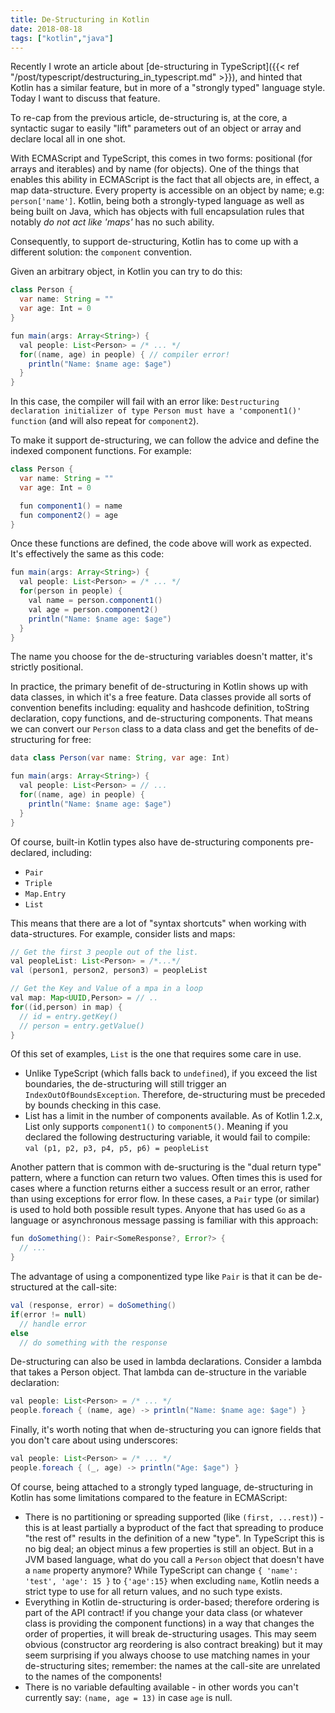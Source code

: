 ```yaml
---
title: De-Structuring in Kotlin
date: 2018-08-18
tags: ["kotlin","java"]
---
```

Recently I wrote an article about [de-structuring in TypeScript]({{< ref "/post/typescript/destructuring_in_typescript.md" >}}), and hinted that Kotlin has a similar feature, but in more of a "strongly typed" language style. Today I want to discuss that feature.

<!-- more -->

To re-cap from the previous article, de-structuring is, at the core, a syntactic sugar to easily "lift" parameters out of an object or array and declare local all in one shot.

With ECMAScript and TypeScript, this comes in two forms: positional (for arrays and iterables) and by name (for objects). One of the things that enables this ability in ECMAScript is the fact that all objects are, in effect, a map data-structure. Every property is accessible on an object by name; e.g: `person['name']`. Kotlin, being both a strongly-typed language as well as being built on Java, which has objects with full encapsulation rules that notably *do not act like 'maps'* has no such ability.

Consequently, to support de-structuring, Kotlin has to come up with a different solution: the `component` convention.

Given an arbitrary object, in Kotlin you can try to do this:

```java
class Person {
  var name: String = ""
  var age: Int = 0
}

fun main(args: Array<String>) {
  val people: List<Person> = /* ... */
  for((name, age) in people) { // compiler error!
    println("Name: $name age: $age")
  }
}
```

In this case, the compiler will fail with an error like: `Destructuring declaration initializer of type Person must have a 'component1()' function` (and will also repeat for `component2`).

To make it support de-structuring, we can follow the advice and define the indexed component functions. For example:

```java
class Person {
  var name: String = ""
  var age: Int = 0

  fun component1() = name
  fun component2() = age
}
```

Once these functions are defined, the code above will work as expected. It's effectively the same as this code:

```java
fun main(args: Array<String>) {
  val people: List<Person> = /* ... */
  for(person in people) {
    val name = person.component1()
    val age = person.component2()
    println("Name: $name age: $age")
  }
}
```

The name you choose for the de-structuring variables doesn't matter, it's strictly positional.

In practice, the primary benefit of de-structuring in Kotlin shows up with data classes, in which it's a free feature. Data classes provide all sorts of convention benefits including: equality and hashcode definition, toString declaration, copy functions, and de-structuring components. That means we can convert our `Person` class to a data class and get the benefits of de-structuring for free:

```java
data class Person(var name: String, var age: Int)

fun main(args: Array<String>) {
  val people: List<Person> = // ...
  for((name, age) in people) {
    println("Name: $name age: $age")
  }
}
```

Of course, built-in Kotlin types also have de-structuring components pre-declared, including:

* `Pair`
* `Triple`
* `Map.Entry`
* `List`

This means that there are a lot of "syntax shortcuts" when working with data-structures. For example, consider lists and maps:

```java
// Get the first 3 people out of the list.
val peopleList: List<Person> = /*...*/
val (person1, person2, person3) = peopleList

// Get the Key and Value of a mpa in a loop
val map: Map<UUID,Person> = // ..
for((id,person) in map) {
  // id = entry.getKey()
  // person = entry.getValue()
}
```

Of this set of examples, `List` is the one that requires some care in use.

* Unlike TypeScript (which falls back to `undefined`), if you exceed the list boundaries, the de-structuring will still trigger an `IndexOutOfBoundsException`. Therefore, de-structuring must be preceded by bounds checking in this case.
* List has a limit in the number of components available. As of Kotlin 1.2.x, List only supports `component1()` to `component5()`. Meaning if you declared the following destructuring variable, it would fail to compile: `val (p1, p2, p3, p4, p5, p6) = peopleList`

Another pattern that is common with de-sructuring is the "dual return type" pattern, where a function can return two values. Often times this is used for cases where a function returns either a success result or an error, rather than using exceptions for error flow. In these cases, a `Pair` type (or similar) is used to hold both possible result types. Anyone that has used `Go` as a language or asynchronous message passing is familiar with this approach:

```java
fun doSomething(): Pair<SomeResponse?, Error?> {
  // ...
}
```

The advantage of using a componentized type like `Pair` is that it can be de-structured at the call-site:

```java
val (response, error) = doSomething()
if(error != null)
  // handle error
else
  // do something with the response
```

De-structuring can also be used in lambda declarations. Consider a lambda that takes a Person object. That lambda can de-structure in the variable declaration:

```java
val people: List<Person> = /* ... */
people.foreach { (name, age) -> println("Name: $name age: $age") }
```

Finally, it's worth noting that when de-structuring you can ignore fields that you don't care about using underscores:

```java
val people: List<Person> = /* ... */
people.foreach { (_, age) -> println("Age: $age") }
```

Of course, being attached to a strongly typed language, de-structuring in Kotlin has some limitations compared to the feature in ECMAScript:

* There is no partitioning or spreading supported (like `(first, ...rest)`) - this is at least partially a byproduct of the fact that spreading to produce "the rest of" results in the definition of a new "type". In TypeScript this is no big deal; an object minus a few properties is still an object. But in a JVM based language, what do you call a `Person` object that doesn't have a `name` property anymore? While TypeScript can change `{ 'name': 'test', 'age': 15 }` to `{'age':15}` when excluding `name`, Kotlin needs a strict type to use for all return values, and no such type exists.
* Everything in Kotlin de-structuring is order-based; therefore ordering is part of the API contract! if you change your data class (or whatever class is providing the component functions) in a way that changes the order of properties, it will break de-structuring usages. This may seem obvious (constructor arg reordering is also contract breaking) but it may seem surprising if you always choose to use matching names in your de-structuring sites; remember: the names at the call-site are unrelated to the names of the components!
* There is no variable defaulting available - in other words you can't currently say: `(name, age = 13)` in case `age` is null.
